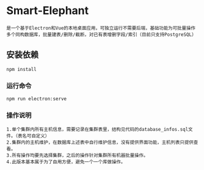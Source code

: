 # Smart-Elephant
    是一个基于Electron和Vue的本地桌面应用，可独立运行不需要后端，基础功能为可批量操作多个同构数据库，批量建表/删除/截断，对已有表增删字段/索引（目前只支持PostgreSQL）

## 安装依赖
```
npm install
```

### 运行命令
```
npm run electron:serve
```

### 操作说明
    1.单个集群内所有主机信息，需要记录在集群表里，结构见代码的database_infos.sql文件。（表名可自定义）
    2.集群内的主机维护，在数据库上述表中自行维护信息，没有提供界面功能，主机列表只提供查看。
    3.所有操作均要先选择集群，之后的操作针对集群所有机器批量操作。
    4.此版本基本属于为了自用方便，避免一个一个库做操作。
